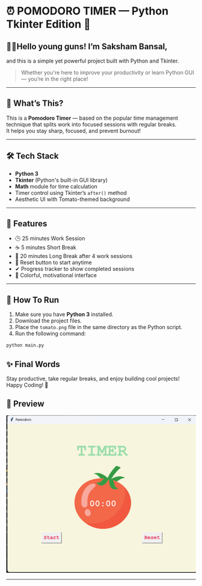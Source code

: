 # ⏰ POMODORO TIMER — Python Tkinter Edition 🎨
## 👋😊Hello young guns! I’m **Saksham Bansal**, 
and this is a simple yet powerful project built with Python and Tkinter.  
> Whether you're here to improve your productivity or learn Python GUI — you’re in the right place!

---

## 🧠 What’s This?

This is a **Pomodoro Timer** — based on the popular time management technique that splits work into focused sessions with regular breaks.  
It helps you stay sharp, focused, and prevent burnout!

---

## 🛠️ Tech Stack

- **Python 3**
- **Tkinter** (Python's built-in GUI library)
- **Math** module for time calculation
- Timer control using Tkinter’s `after()` method
- Aesthetic UI with Tomato-themed background

---

## 🎯 Features

- 🕒 25 minutes Work Session
- ☕ 5 minutes Short Break
- 🛌 20 minutes Long Break after 4 work sessions
- 🔄 Reset button to start anytime
- ✔ Progress tracker to show completed sessions
- 🎨 Colorful, motivational interface

---

## 🚀 How To Run

1. Make sure you have **Python 3** installed.
2. Download the project files.
3. Place the `tomato.png` file in the same directory as the Python script.
4. Run the following command:

```bash
python main.py
```

## ✨ Final Words

Stay productive, take regular breaks, and enjoy building cool projects!  
Happy Coding! 🚀

## 📸 Preview

<img src="https://github.com/SakshamBansal753/Python-Based-Projects/blob/main/Pomodoro/Pamodoro.png"/>

---


